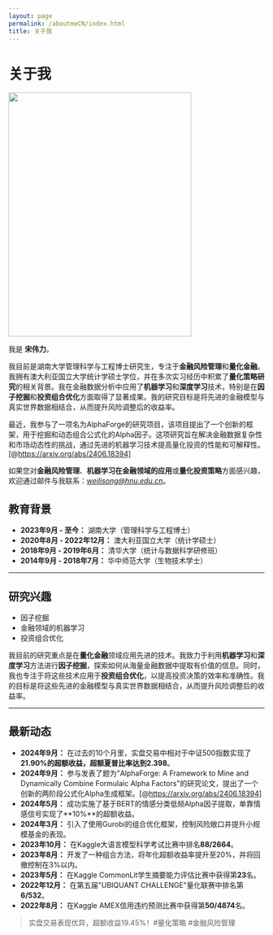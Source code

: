 ```yaml
---
layout: page
permalink: /aboutmeCN/index.html
title: 关于我
---
```


# 关于我

<img src="https://sowelswl.github.io/weilisong.jpg" class="floatpic" width="360" height="480">

我是 **宋伟力**。

我目前是湖南大学管理科学与工程博士研究生，专注于**金融风险管理**和**量化金融**。我拥有澳大利亚国立大学统计学硕士学位，并在多次实习经历中积累了**量化策略研究**的相关背景。我在金融数据分析中应用了**机器学习**和**深度学习**技术，特别是在**因子挖掘**和**投资组合优化**方面取得了显著成果。我的研究目标是将先进的金融模型与真实世界数据相结合，从而提升风险调整后的收益率。

最近，我参与了一项名为AlphaForge的研究项目，该项目提出了一个创新的框架，用于挖掘和动态组合公式化的Alpha因子。这项研究旨在解决金融数据复杂性和市场动态性的挑战，通过先进的机器学习技术提高量化投资的性能和可解释性。[@https://arxiv.org/abs/2406.18394]

如果您对**金融风险管理**、**机器学习在金融领域的应用**或**量化投资策略**方面感兴趣，欢迎通过邮件与我联系：*weilisong@hnu.edu.cn*。

## 教育背景

- **2023年9月 - 至今：** 湖南大学（管理科学与工程博士）
- **2020年8月 - 2022年12月：** 澳大利亚国立大学（统计学硕士）
- **2018年9月 - 2019年6月：** 清华大学（统计与数据科学研修班）
- **2014年9月 - 2018年7月：** 华中师范大学（生物技术学士）

---

## 研究兴趣

- 因子挖掘
- 金融领域的机器学习
- 投资组合优化

我目前的研究重点是在**量化金融**领域应用先进的技术。我致力于利用**机器学习**和**深度学习**方法进行**因子挖掘**，探索如何从海量金融数据中提取有价值的信息。同时，我也专注于将这些技术应用于**投资组合优化**，以提高投资决策的效率和准确性。我的目标是将这些先进的金融模型与真实世界数据相结合，从而提升风险调整后的收益率。

---

## 最新动态

- **2024年9月：** 在过去的10个月里，实盘交易中相对于中证500指数实现了**21.90%**的超额收益，超额夏普比率达到**2.398**。
- **2024年9月：** 参与发表了题为"AlphaForge: A Framework to Mine and Dynamically Combine Formulaic Alpha Factors"的研究论文，提出了一个创新的两阶段公式化Alpha生成框架。[@https://arxiv.org/abs/2406.18394]
- **2024年5月：** 成功实施了基于BERT的情感分类低频Alpha因子提取，单靠情感信号实现了**10%**的超额收益。
- **2024年3月：** 引入了使用Gurobi的组合优化框架，控制风险敞口并提升小规模基金的表现。
- **2023年10月：** 在Kaggle大语言模型科学考试比赛中排名**88/2664**。
- **2023年8月：** 开发了一种组合方法，将年化超额收益率提升至20%，并将回撤控制在3%以内。
- **2023年5月：** 在Kaggle CommonLit学生摘要能力评估比赛中获得第**23**名。
- **2022年12月：** 在第五届"UBIQUANT CHALLENGE"量化联赛中排名第**6/532**。
- **2022年8月：** 在Kaggle AMEX信用违约预测比赛中获得第**50/4874**名。

<blockquote class="twitter-tweet"><p lang="zh" dir="ltr">实盘交易表现优异，超额收益19.45%！#量化策略 #金融风险管理</p></blockquote>

